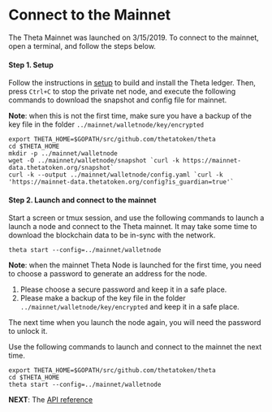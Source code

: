 # Connect to the Mainnet

The Theta Mainnet was launched on 3/15/2019. To connect to the mainnet, open a terminal, and follow the steps below.

#### Step 1. Setup
Follow the instructions in [setup](./setup.md) to build and install the Theta ledger. Then, press `Ctrl+C` to stop the private net node, and execute the following commands to download the snapshot and config file for mainnet.

**Note**: when this is not the first time, make sure you have a backup of the key file in the folder `../mainnet/walletnode/key/encrypted`
```
export THETA_HOME=$GOPATH/src/github.com/thetatoken/theta
cd $THETA_HOME
mkdir -p ../mainnet/walletnode
wget -O ../mainnet/walletnode/snapshot `curl -k https://mainnet-data.thetatoken.org/snapshot`
curl -k --output ../mainnet/walletnode/config.yaml `curl -k 'https://mainnet-data.thetatoken.org/config?is_guardian=true'`
```

#### Step 2. Launch and connect to the mainnet
Start a screen or tmux session, and use the following commands to launch a launch a node and connect to the Theta mainnet. It may take some time to download the blockchain data to be in-sync with the network.
```
theta start --config=../mainnet/walletnode
```
**Note**: when the mainnet Theta Node is launched for the first time, you need to choose a password to generate an address for the node. 
1. Please choose a secure password and keep it in a safe place.
2. Please make a backup of the key file in the folder `../mainnet/walletnode/key/encrypted` and keep it in a safe place.

The next time when you launch the node again, you will need the password to unlock it.


Use the following commands to launch and connect to the mainnet the next time.
```
export THETA_HOME=$GOPATH/src/github.com/thetatoken/theta
cd $THETA_HOME
theta start --config=../mainnet/walletnode
```


**NEXT**: The [API reference](https://github.com/thetatoken/theta-mainnet-integration-guide/blob/master/docs/api.md#api-reference)
